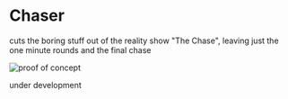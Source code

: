 # Chaser
cuts the boring stuff out of the reality show "The Chase", leaving just the one minute rounds and the final chase

![proof of concept](https://github.com/TzviGreenfeld/chaser/blob/main/test/flow.png)

under development
